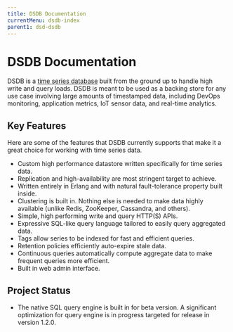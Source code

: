 ```yaml
---
title: DSDB Documentation
currentMenu: dsdb-index
parent1: dsd-dsdb
---
```


# DSDB Documentation

DSDB is a [time series database](https://en.wikipedia.org/wiki/Time_series_database) built from the ground up to handle high write and query loads.
DSDB is meant to be used as a backing store for any use case involving large amounts of timestamped data, including DevOps monitoring, application metrics, IoT sensor data, and real-time analytics.

## Key Features

Here are some of the features that DSDB currently supports that make it a great choice for working with time series data.

* Custom high performance datastore written specifically for time series data.
* Replication and high-availability are most stringent target to achieve.
* Written entirely in Erlang and with natural fault-tolerance property built inside.
* Clustering is built in.
Nothing else is needed to make data highly available (unlike Redis, ZooKeeper, Cassandra, and others).
* Simple, high performing write and query HTTP(S) APIs.
* Expressive SQL-like query language tailored to easily query aggregated data.
* Tags allow series to be indexed for fast and efficient queries.
* Retention policies efficiently auto-expire stale data.
* Continuous queries automatically compute aggregate data to make frequent queries more efficient.
* Built in web admin interface.

## Project Status

* The native SQL query engine is built in for beta version.
A significant optimization for query engine is in progress targeted for release in version 1.2.0.
